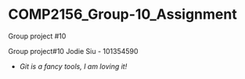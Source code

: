 # COMP2156_Group-10_Assignment
Group project #10






Group project#10 Jodie Siu - 101354590
- *Git is a fancy tools, I am loving it!*
